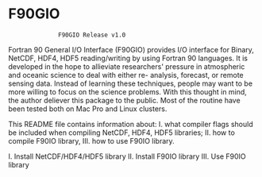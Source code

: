 # F90GIO
                  F90GIO Release v1.0

Fortran 90 General I/O Interface (F90GIO) provides I/O interface for 
Binary, NetCDF, HDF4, HDF5 reading/writing by using Fortran 90
languages. It is developed in the hope to allieviate researchers'
pressure in atmospheric and oceanic science to deal with either re-
analysis, forecast, or remote sensing data. Instead of learning these
techniques, people may want to be more willing to focus on the science
problems. With this thought in mind, the author deliever this package 
to the public. Most of the routine have been tested both on Mac Pro 
and Linux clusters.

This README file contains information about: I. what compiler flags 
should be included when compiling NetCDF, HDF4, HDF5 libraries; II. 
how to compile F90IO library, III. how to use F90IO library.

I.   Install NetCDF/HDF4/HDF5 library
II.  Install F90IO library
III. Use F90IO library
